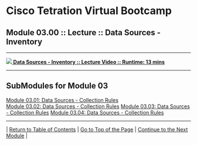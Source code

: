 # Cisco Tetration Virtual Bootcamp
  
## Module 03.00 :: Lecture :: Data Sources - Inventory

---
<a href="https://deftcon-tetration-virtual-bootcamp.s3.us-east-2.amazonaws.com/lectures/Module_03.00__Lecture__Data_Sources__Inventory.mp4" style="font-weight:bold"><img src="https://tetration.guru/bootcamp/diagrams/images/video_icon_mini.png"> Data Sources - Inventory :: Lecture Video :: Runtime: 13 mins</a>  
  
---  
  

## SubModules for Module 03
[Module 03.01: Data Sources - Collection Rules](module_03-01/)  
[Module 03.02: Data Sources - Collection Rules](module_03-02/)
[Module 03.03: Data Sources - Collection Rules](module_03-03/)
[Module 03.04: Data Sources - Collection Rules](module_03-04/)

---

| [Return to Table of Contents](https://tetration.guru/bootcamp/) | [Go to Top of the Page](README.md) | [Continue to the Next Module](../module_03-01/) |
